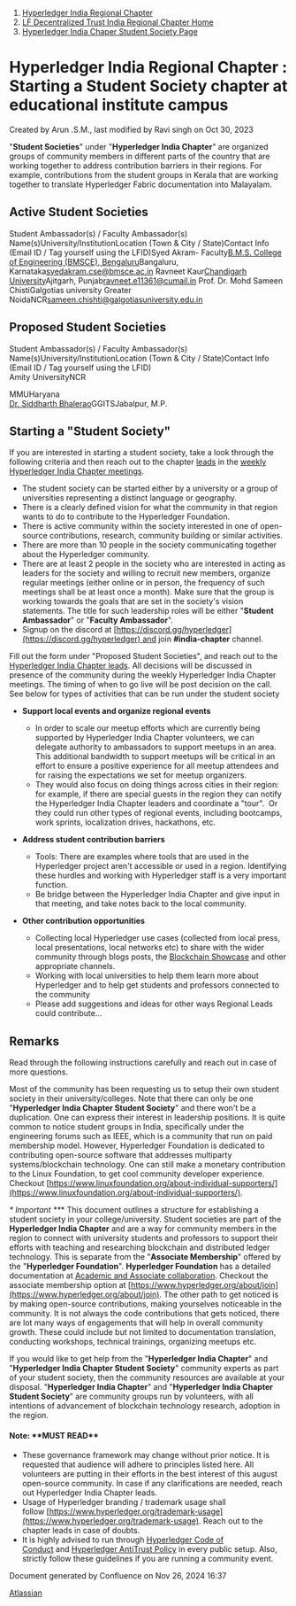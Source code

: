 1. [Hyperledger India Regional Chapter](index.html)
2. [LF Decentralized Trust India Regional Chapter Home](LF-Decentralized-Trust-India-Regional-Chapter-Home_19169282.html)
3. [Hyperledger India Chaper Student Society Page](Hyperledger-India-Chaper-Student-Society-Page_19169775.html)

# Hyperledger India Regional Chapter : Starting a Student Society chapter at educational institute campus

Created by Arun .S.M., last modified by Ravi singh on Oct 30, 2023

"**Student Societies**" under "**Hyperledger India Chapter**" are organized groups of community members in different parts of the country that are working together to address contribution barriers in their regions. For example, contributions from the student groups in Kerala that are working together to translate Hyperledger Fabric documentation into Malayalam.

## Active Student Societies

Student Ambassador(s) / Faculty Ambassador(s) Name(s)University/InstitutionLocation (Town &amp; City / State)Contact Info (Email ID / Tag yourself using the LFID)Syed Akram- Faculty[B.M.S. College of Engineering (BMSCE), Bengaluru](https://bmsce.ac.in/home/Computer-Science-and-Engineering-Student-Chapters)Bangaluru, Karnataka[syedakram.cse@bmsce.ac.in](mailto:syedakram.cse@bmsce.ac.in) Ravneet Kaur[Chandigarh University](https://www.cuchd.in/)Ajitgarh, Punjab[ravneet.e11361@cumail.in](mailto:ravneet.e11361@cumail.in) Prof. Dr. Mohd Sameen ChistiGalgotias university Greater NoidaNCR[sameen.chishti@galgotiasuniversity.edu.in](mailto:sameen.chishti@galgotiasuniversity.edu.in)

## Proposed Student Societies

Student Ambassador(s) / Faculty Ambassador(s) Name(s)University/InstitutionLocation (Town &amp; City / State)Contact Info (Email ID / Tag yourself using the LFID)  
Amity UniversityNCR

MMUHaryana  
[Dr. Siddharth Bhalerao](https://www.linkedin.com/in/dr-siddharth-bhalerao-94448314?miniProfileUrn=urn%3Ali%3Afs_miniProfile%3AACoAAALq0YQBJK7AfRphRkZgvBekDnkE4kv6x0k)GGITSJabalpur, M.P.

## Starting a "Student Society"

If you are interested in starting a student society, take a look through the following criteria and then reach out to the chapter [leads](Leads_19169567.html) in the [weekly Hyperledger India Chapter meetings](LF-Decentralized-Trust-India-Regional-Chapter-Home_19169282.html).

- The student society can be started either by a university or a group of universities representing a distinct language or geography.
- There is a clearly defined vision for what the community in that region wants to do to contribute to the Hyperledger Foundation.
- There is active community within the society interested in one of open-source contributions, research, community building or similar activities.
- There are more than 10 people in the society communicating together about the Hyperledger community.
- There are at least 2 people in the society who are interested in acting as leaders for the society and willing to recruit new members, organize regular meetings (either online or in person, the frequency of such meetings shall be at least once a month). Make sure that the group is working towards the goals that are set in the society's vision statements. The title for such leadership roles will be either "**Student Ambassador**" or "**Faculty Ambassador**".
- Signup on the discord at [https://discord.gg/hyperledger](https://discord.gg/hyperledger) and join **#india-chapter** channel.

Fill out the form under "Proposed Student Societies", and reach out to the [Hyperledger India Chapter leads](Leads_19169567.html). All decisions will be discussed in presence of the community during the weekly Hyperledger India Chapter meetings. The timing of when to go live will be post decision on the call. See below for types of activities that can be run under the student society

- **Support local events and organize regional events**
  
  - In order to scale our meetup efforts which are currently being supported by Hyperledger India Chapter volunteers, we can delegate authority to ambassadors to support meetups in an area. This additional bandwidth to support meetups will be critical in an effort to ensure a positive experience for all meetup attendees and for raising the expectations we set for meetup organizers.
  - They would also focus on doing things across cities in their region: for example, if there are special guests in the region they can notify the Hyperledger India Chapter leaders and coordinate a "tour".  Or they could run other types of regional events, including bootcamps, work sprints, localization drives, hackathons, etc.
- **Address student contribution barriers**
  
  - Tools: There are examples where tools that are used in the Hyperledger project aren't accessible or used in a region. Identifying these hurdles and working with Hyperledger staff is a very important function.
  - Be bridge between the Hyperledger India Chapter and give input in that meeting, and take notes back to the local community.
- **Other contribution opportunities**
  
  - Collecting local Hyperledger use cases (collected from local press, local presentations, local networks etc) to share with the wider community through blogs posts, the [Blockchain Showcase](https://www.hyperledger.org/resources/blockchain-showcase) and other appropriate channels.
  - Working with local universities to help them learn more about Hyperledger and to help get students and professors connected to the community
  - Please add suggestions and ideas for other ways Regional Leads could contribute...

## Remarks

Read through the following instructions carefully and reach out in case of more questions.

Most of the community has been requesting us to setup their own student society in their university/colleges. Note that there can only be one "**Hyperledger India Chapter Student Society**" and there won't be a duplication. One can express their interest in leadership positions. It is quite common to notice student groups in India, specifically under the engineering forums such as IEEE, which is a community that run on paid membership model. However, Hyperledger Foundation is dedicated to contributing open-source software that addresses multiparty systems/blockchain technology. One can still make a monetary contribution to the Linux Foundation, to get cool community developer experience. Checkout [https://www.linuxfoundation.org/about-individual-supporters/](https://www.linuxfoundation.org/about-individual-supporters/).

**\** Important \*\*** This document outlines a structure for establishing a student society in your college/university. Student societies are part of the **Hyperledger India Chapter** and are a way for community members in the region to connect with university students and professors to support their efforts with teaching and researching blockchain and distributed ledger technology. This is separate from the "**Associate Membership**" offered by the "**Hyperledger Foundation**". **Hyperledger Foundation** has a detailed documentation at [Academic and Associate collaboration](https://lf-hyperledger.atlassian.net/wiki/spaces/CP/pages/17432640/Academic+and+Associate+collaboration). Checkout the associate membership option at [https://www.hyperledger.org/about/join](https://www.hyperledger.org/about/join). The other path to get noticed is by making open-source contributions, making yourselves noticeable in the community. It is not always the code contributions that gets noticed, there are lot many ways of engagements that will help in overall community growth. These could include but not limited to documentation translation, conducting workshops, technical trainings, organizing meetups etc.

If you would like to get help from the "**Hyperledger India Chapter**" and "**Hyperledger India Chapter Student Society**" community experts as part of your student society, then the community resources are available at your disposal. "**Hyperledger India Chapter**" and "**Hyperledger India Chapter Student Society**" are community groups run by volunteers, with all intentions of advancement of blockchain technology research, adoption in the region.

#### **Note: \*\*MUST READ\*\***

- These governance framework may change without prior notice. It is requested that audience will adhere to principles listed here. All volunteers are putting in their efforts in the best interest of this august open-source community. In case if any clarifications are needed, reach out Hyperledger India Chapter leads.
- Usage of Hyperledger branding / trademark usage shall follow [https://www.hyperledger.org/trademark-usage](https://www.hyperledger.org/trademark-usage). Reach out to the chapter leads in case of doubts.
- It is highly advised to run through [Hyperledger Code of Conduct](https://lf-hyperledger.atlassian.net/wiki/spaces/HYP/pages/19595281/Hyperledger+Code+of+Conduct) and [Hyperledger AntiTrust Policy](https://lf-hyperledger.atlassian.net/wiki/spaces/HYP/pages/19595288/Hyperledger+AntiTrust+Policy) in every public setup. Also, strictly follow these guidelines if you are running a community event.

Document generated by Confluence on Nov 26, 2024 16:37

[Atlassian](http://www.atlassian.com/)
